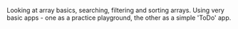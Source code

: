 Looking at array basics, searching, filtering and sorting arrays.
Using very basic apps - one as a practice playground, the other as a simple 'ToDo' app.

